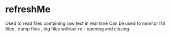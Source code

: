 # refreshMe


Used to read files containing raw text in real time 
Can be used to monitor INI files , dump files , log files without re - opening and closing

